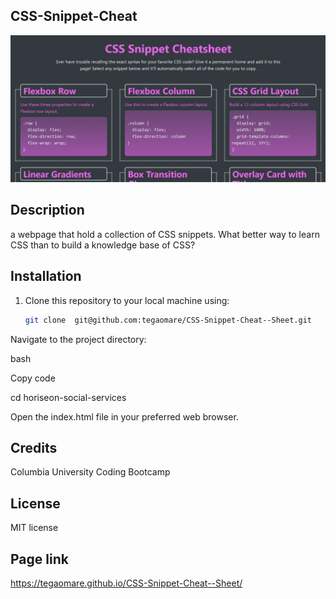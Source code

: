 ## CSS-Snippet-Cheat

<img src="./assets/webpage.png" href="webpage image">

## Description
a webpage that hold a collection of CSS snippets. What better way to learn CSS than to build a knowledge base of CSS?


## Installation

1. Clone this repository to your local machine using:
   ```bash
   git clone  git@github.com:tegaomare/CSS-Snippet-Cheat--Sheet.git
Navigate to the project directory:

bash

Copy code

cd horiseon-social-services

Open the index.html file in your preferred web browser.

## Credits
Columbia University Coding Bootcamp

## License 
MIT license

## Page link
https://tegaomare.github.io/CSS-Snippet-Cheat--Sheet/